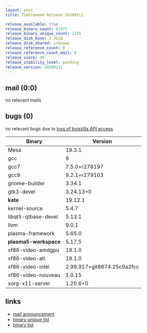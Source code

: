 ```yaml
---
layout: post
title: Tumbleweed Release 20200111

release_available: true
release_binary_count: 61373
release_binary_unique_count: 1335
release_disk_base: 2.3GiB
release_disk_shared: unknown
release_reference_count: 0
release_reference_count_mail: 0
release_score: 99
release_stability_level: pending
release_version: 20200111
---
```


## mail (0:0)

no relevant mails

## bugs (0)

<!--more-->

no relevant bugs due to [loss of bugzilla API access](https://bugzilla.opensuse.org/show_bug.cgi?id=1157722)

Binary | Version
--- | ---
Mesa | 19.3.1
gcc | 9
gcc7 | 7.5.0+r278197
gcc9 | 9.2.1+r279103
gnome-builder | 3.34.1
gtk3-devel | 3.24.13+0
**kate** | 19.12.1
kernel-source | 5.4.7
libqt5-qtbase-devel | 5.13.1
llvm | 9.0.1
plasma-framework | 5.65.0
**plasma5-workspace** | 5.17.5
xf86-video-amdgpu | 19.1.0
xf86-video-ati | 19.1.0
xf86-video-intel | 2.99.917+git8674.25c9a2fcc
xf86-video-nouveau | 1.0.15
xorg-x11-server | 1.20.6+0

## links

- [mail announcement](https://lists.opensuse.org/opensuse-factory/2020-01/msg00197.html)
- [binary unique list](http://download.opensuse.org/history/20200111/rpm.unique.list)
- [binary list](http://download.opensuse.org/history/20200111/rpm.list)

